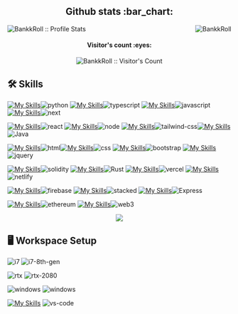 <h2 align="center">Github stats :bar_chart:</h2>

<p align="left"><img src="https://github-readme-stats.vercel.app/api/top-langs?username=BankkRoll&show_icons=true&locale=en&theme=chartreuse-dark" alt="BankkRoll" align="right"><img src="https://github-readme-stats.vercel.app/api?username=BankkRoll&show_icons=true&theme=chartreuse-dark" alt="BankkRoll :: Profile Stats" /></p>

<h4 align="center">Visitor's count :eyes:</h4>
<p align="center"><img src="https://profile-counter.glitch.me/{BankkRoll}/count.svg" alt="BankkRoll :: Visitor's Count" /></p>



## 🛠️ Skills


[![My Skills](https://skillicons.dev/icons?i=python)](https://skillicons.dev)![python](https://img.shields.io/badge/Python-3776AB?style=for-the-badge&logo=python&logoColor=white)    [![My Skills](https://skillicons.dev/icons?i=typescript)](https://skillicons.dev)![typescript](https://img.shields.io/badge/TypeScript-3178C6?style=for-the-badge&logo=typescript&logoColor=white)    [![My Skills](https://skillicons.dev/icons?i=javascript)](https://skillicons.dev)![javascript](https://img.shields.io/badge/JavaScript-323330?style=for-the-badge&logo=javascript&logoColor=F7DF1E)    [![My Skills](https://skillicons.dev/icons?i=next)](https://skillicons.dev)![next](https://img.shields.io/badge/Next-000000?style=for-the-badge&logo=nextdotjs&logoColor=FFFFFF)

[![My Skills](https://skillicons.dev/icons?i=react)](https://skillicons.dev)![react](https://img.shields.io/badge/React-20232A?style=for-the-badge&logo=react&logoColor=61DAFB)    [![My Skills](https://skillicons.dev/icons?i=nodejs)](https://skillicons.dev)![node](https://img.shields.io/badge/Node.js-3776AB?style=for-the-badge&logo=python&logoColor=white)    [![My Skills](https://skillicons.dev/icons?i=tailwind)](https://skillicons.dev)![tailwind-css](https://img.shields.io/badge/tailwind_css-06B6D4?style=for-the-badge&logo=tailwind-css&logoColor=white)[![My Skills](https://skillicons.dev/icons?i=java)](https://skillicons.dev)![Java](https://img.shields.io/badge/Java-ED8B00?style=for-the-badge&logo=java&logoColor=white)

[![My Skills](https://skillicons.dev/icons?i=html)](https://skillicons.dev)![html](https://img.shields.io/badge/HTML5-E34F26?style=for-the-badge&logo=html5&logoColor=white)[![My Skills](https://skillicons.dev/icons?i=css)](https://skillicons.dev)![css](https://img.shields.io/badge/CSS3-1572B6?style=for-the-badge&logo=css3&logoColor=white)    [![My Skills](https://skillicons.dev/icons?i=bootstrap)](https://skillicons.dev)![bootstrap](https://img.shields.io/badge/Bootstrap-563D7C?style=for-the-badge&logo=bootstrap&logoColor=white)    [![My Skills](https://skillicons.dev/icons?i=jquery)](https://skillicons.dev)![jquery](https://img.shields.io/badge/jQuery-0769AD?style=for-the-badge&logo=jquery&logoColor=white)

[![My Skills](https://skillicons.dev/icons?i=solidity)](https://skillicons.dev)![solidity](https://img.shields.io/badge/Solidity-363636?style=for-the-badge&logo=solidity&logoColor=white)    [![My Skills](https://skillicons.dev/icons?i=rust)](https://skillicons.dev)![Rust](https://img.shields.io/badge/Rust-000000?style=for-the-badge&logo=rust&logoColor=white)    [![My Skills](https://skillicons.dev/icons?i=vercel)](https://skillicons.dev)![vercel](https://img.shields.io/badge/Vercel-000000?style=for-the-badge&logo=Vercel&logoColor=white)    [![My Skills](https://skillicons.dev/icons?i=netlify)](https://skillicons.dev)![netlify](https://img.shields.io/badge/Netlify-00C7B7?style=for-the-badge&logo=netlify&logoColor=white)      

[![My Skills](https://skillicons.dev/icons?i=firebase)](https://skillicons.dev)![firebase](https://img.shields.io/badge/Firebase-ffaa00?style=for-the-badge&logo=Firebase&logoColor=white)      [![My Skills](https://skillicons.dev/icons?i=stackoverflow)](https://skillicons.dev)![stacked](https://img.shields.io/badge/-CTRL%2BC%20%26%20CTRL%2BV-orange?style=for-the-badge&logo=appveyor)    [![My Skills](https://skillicons.dev/icons?i=express)](https://skillicons.dev)![Express](https://img.shields.io/badge/Express.js-404D59?style=for-the-badge)       

[![My Skills](https://skillicons.dev/icons?i=ethereum)](https://skillicons.dev)![ethereum](https://img.shields.io/badge/Ethereum-3C3C3D?style=for-the-badge&logo=ethereum&logoColor=white)    [![My Skills](https://skillicons.dev/icons?i=web3)](https://skillicons.dev)![web3](https://img.shields.io/badge/Web_3-F16822?style=for-the-badge&logo=web3.js&logoColor=white) 
<p align="center">
  <a href="https://skillicons.dev">
    <img src="https://skillicons.dev/icons?i=discord,twitter," />
  </a>
</p>

## 🖥️ Workspace Setup

![i7](https://i.ibb.co/5TrdbWC/imageedit-14-2619558547.png)
![i7-8th-gen](https://img.shields.io/badge/Intel-Core_i7_8th-0071C5?style=for-the-badge&logo=intel&logoColor=white)

![rtx](https://i.ibb.co/1GC0VqC/imageedit-19-8970180062.gif)
![rtx-2080](https://img.shields.io/badge/NVIDIA-RTX_2080-76B900?style=for-the-badge&logo=nvidia&logoColor=white)

![windows](https://i.ibb.co/hBgDy3Q/imageedit-7-3135521893.png)
![windows](https://img.shields.io/badge/Windows_11-0078D6?style=for-the-badge&logo=windows&logoColor=white)

[![My Skills](https://skillicons.dev/icons?i=vscode)](https://skillicons.dev)
![vs-code](https://img.shields.io/badge/VS_Code-007ACC?style=for-the-badge&logo=Visual-Studio-Code&logoColor=white)
